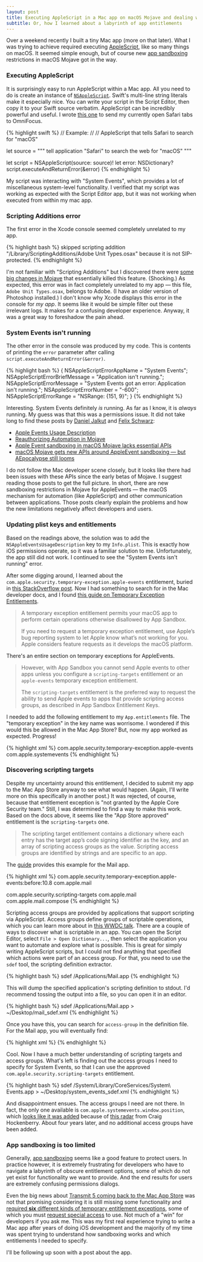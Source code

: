 ```yaml
---
layout: post
title: Executing AppleScript in a Mac app on macOS Mojave and dealing with AppleEvent sandboxing
subtitle: Or, how I learned about a labyrinth of app entitlements
---
```


Over a weekend recently I built a tiny Mac app (more on that later). What I was trying to achieve required executing [AppleScript](https://developer.apple.com/library/archive/documentation/AppleScript/Conceptual/AppleScriptLangGuide/introduction/ASLR_intro.html), like so many things on macOS. It seemed simple enough, but of course new [app sandboxing](https://developer.apple.com/app-sandboxing/) restrictions in macOS Mojave got in the way.

<!--excerpt-->

### Executing AppleScript

It is surprisingly easy to run AppleScript within a Mac app. All you need to do is create an instance of [`NSAppleScript`](https://developer.apple.com/documentation/foundation/nsapplescript). Swift's multi-line string literals make it especially nice. You can write your script in the Script Editor, then copy it to your Swift source verbatim. AppleScript can be incredibly powerful and useful. I wrote [this one](https://github.com/jessesquires/safari-tabs-to-omnifocus) to send my currently open Safari tabs to OmniFocus.

{% highlight swift %}
// Example:
//
// AppleScript that tells Safari to search for "macOS"

let source = """
tell application "Safari" to search the web for "macOS"
"""

let script = NSAppleScript(source: source)!
let error: NSDictionary?
script.executeAndReturnError(&error)
{% endhighlight %}

My script was interacting with "System Events", which provides a lot of miscellaneous system-level functionality. I verified that my script was working as expected with the Script Editor app, but it was not working when executed from within my mac app.

### Scripting Additions error

The first error in the Xcode console seemed completely unrelated to my app.

{% highlight bash %}
skipped scripting addition "/Library/ScriptingAdditions/Adobe Unit Types.osax" because it is not SIP-protected.
{% endhighlight %}

I'm not familiar with "Scripting Additions" but I discovered there were [some big changes in Mojave](https://latenightsw.com/mojave-brings-in-big-security-changes/) that essentially killed this feature. (Shocking.) As expected, this error was in fact completely unrelated to my app &mdash; this file, `Adobe Unit Types.osax`, belongs to Adobe. (I have an older version of Photoshop installed.) I don't know why Xcode displays this error in the console for *my app*. It seems like it would be simple filter out these irrelevant logs. It makes for a confusing developer experience. Anyway, it was a great way to foreshadow the pain ahead.

### System Events isn't running

The other error in the console was produced by my code. This is contents of printing the `error` parameter after calling `script.executeAndReturnError(&error)`.

{% highlight bash %}
{
    NSAppleScriptErrorAppName = "System Events";
    NSAppleScriptErrorBriefMessage = "Application isn't running.";
    NSAppleScriptErrorMessage = "System Events got an error: Application isn't running.";
    NSAppleScriptErrorNumber = "-600";
    NSAppleScriptErrorRange = "NSRange: {151, 9}";
}
{% endhighlight %}

Interesting. System Events definitely *is* running. As far as I know, it is *always* running. My guess was that this was a permissions issue. It did not take long to find these posts by [Daniel Jalkut](https://twitter.com/danielpunkass) and [Felix Schwarz](https://twitter.com/felix_schwarz):

- [Apple Events Usage Description](https://indiestack.com/2018/08/apple-events-usage-description/)
- [Reauthorizing Automation in Mojave](https://bitsplitting.org/2018/07/11/reauthorizing-automation-in-mojave/)
- [Apple Event sandboxing in macOS Mojave lacks essential APIs](https://www.felix-schwarz.org/blog/2018/06/apple-event-sandboxing-in-macos-mojave)
- [macOS Mojave gets new APIs around AppleEvent sandboxing &mdash; but AEpocalypse still looms](https://www.felix-schwarz.org/blog/2018/08/new-apple-event-apis-in-macos-mojave)

I do not follow the Mac developer scene closely, but it looks like there had been issues with these APIs since the early betas of Mojave. I suggest reading those posts to get the full picture. In short, there are new sandboxing restrictions in Mojave for AppleEvents &mdash; the macOS mechanism for automation (like AppleScript) and other communication between applications. Those posts clearly explain the problems and how the new limitations negatively affect developers and users.

### Updating plist keys and entitlements

Based on the readings above, the solution was to add the `NSAppleEventsUsageDescription` key to my `Info.plist`. This is exactly how iOS permissions operate, so it was a familiar solution to me. Unfortunately, the app still did not work. I continued to see the "System Events isn't running" error.

After some digging around, I learned about the `com.apple.security.temporary-exception.apple-events` entitlement, buried in [this StackOverflow post](https://stackoverflow.com/questions/21303292/my-applescript-doesnt-work-any-more-when-i-upgrade-my-os-x-to-10-9). Now I had something to search for in the Mac developer docs, and I found [this guide on Temporary Exception Entitlements](https://developer.apple.com/library/archive/documentation/Miscellaneous/Reference/EntitlementKeyReference/Chapters/AppSandboxTemporaryExceptionEntitlements.html).

> A temporary exception entitlement permits your macOS app to perform certain operations otherwise disallowed by App Sandbox.
>
> If you need to request a temporary exception entitlement, use Apple’s bug reporting system to let Apple know what’s not working for you. Apple considers feature requests as it develops the macOS platform.

There's an entire section on temporary exceptions for AppleEvents.

> However, with App Sandbox you cannot send Apple events to other apps unless you configure a `scripting-targets` entitlement or an `apple-events` temporary exception entitlement.
>
> The `scripting-targets` entitlement is the preferred way to request the ability to send Apple events to apps that provide scripting access groups, as described in App Sandbox Entitlement Keys.

I needed to add the following entitlement to my `App.entitlements` file. The "temporary exception" in the key name was worrisome. I wondered if this would this be allowed in the Mac App Store? But, now my app worked as expected. Progress!

{% highlight xml %}
<key>com.apple.security.temporary-exception.apple-events</key>
<array>
    <string>com.apple.systemevents</string>
</array>
{% endhighlight %}

### Discovering scripting targets

Despite my uncertainty around this entitlement, I decided to submit my app to the Mac App Store anyway to see what would happen. (Again, I'll write more on this specifically in another post.) It was rejected, of course, because that entitlement exception is "not granted by the Apple Core Security team." Still, I was determined to find a way to make this work. Based on the docs above, it seems like the "App Store approved" entitlement is the `scripting-targets` one.

> The scripting target entitlement contains a dictionary where each entry has the target app’s code signing identifier as the key, and an array of scripting access groups as the value. Scripting access groups are identified by strings and are specific to an app.

The [guide](https://developer.apple.com/library/archive/documentation/Miscellaneous/Reference/EntitlementKeyReference/Chapters/AppSandboxTemporaryExceptionEntitlements.html) provides this example for the Mail app.

{% highlight xml %}
<key>com.apple.security.temporary-exception.apple-events:before:10.8</key>
    <string>com.apple.mail</string>

<key>com.apple.security.scripting-targets</key>
<dict>
    <key>com.apple.mail</key>
    <array>
        <string>com.apple.mail.compose</string>
    </array>
</dict>
{% endhighlight %}

Scripting access groups are provided by applications that support scripting via AppleScript. Access groups define groups of scriptable operations, which you can learn more about in [this WWDC talk](https://developer.apple.com/videos/play/wwdc2012/206/). There are a couple of ways to discover what is scriptable in an app. You can open the Script Editor, select `File > Open Dictionary...`, then select the application you want to automate and explore what is possible. This is great for simply writing AppleScript scripts, but I could not find anything that specified which actions were part of an access group. For that, you need to use the `sdef` tool, the scripting definition extractor.

{% highlight bash %}
sdef /Applications/Mail.app
{% endhighlight %}

This will dump the specified application's scripting definition to stdout. I'd recommend tossing the output into a file, so you can open it in an editor.

{% highlight bash %}
sdef /Applications/Mail.app > ~/Desktop/mail_sdef.xml
{% endhighlight %}

Once you have this, you can search for `access-group` in the definition file. For the Mail app, you will eventually find:

{% highlight xml %}
<access-group identifier="com.apple.mail.compose" access="rw"/>
{% endhighlight %}

Cool. Now I have a much better understanding of scripting targets and access groups. What's left is finding out the access groups I need to specify for System Events, so that I can use the approved `com.apple.security.scripting-targets` entitlement.

{% highlight bash %}
sdef /System/Library/CoreServices/System\ Events.app > ~/Desktop/system_events_sdef.xml
{% endhighlight %}

And disappointment ensues. The access groups I need are not there. In fact, the only one available is `com.apple.systemevents.window.position`, which [looks like it was added](https://mjtsai.com/blog/2014/03/04/add-security-access-groups-for-accessibility-apis/) because of [this radar](http://www.openradar.me/16224269) from Craig Hockenberry. About four years later, and no additional access groups have been added.

### App sandboxing is too limited

Generally, [app sandboxing](https://developer.apple.com/library/archive/documentation/Miscellaneous/Reference/EntitlementKeyReference/Chapters/EnablingAppSandbox.html) seems like a good feature to protect users. In practice however, it is extremely frustrating for developers who have to navigate a labyrinth of obscure entitlement options, some of which do not yet exist for functionality we want to provide. And the end results for users are extremely confusing permissions dialogs.

Even the big news about [Transmit 5 coming back to the Mac App Store](https://panic.com/blog/transmit-5-on-the-mac-app-store/) was not that promising considering it is still missing some functionality and [required **six** different kinds of temporary entitlement exceptions](https://mjtsai.com/blog/2018/11/16/transmit-5-on-the-mac-app-store/), some of which you must [request special access](https://developer.apple.com/contact/request/privileged-file-operations/) to use. Not much of a "win" for developers if you ask me. This was my first real experience trying to write a Mac app after years of doing iOS development and the majority of my time was spent trying to understand how sandboxing works and which entitlements I needed to specify.

I'll be following up soon with a post about the app.
